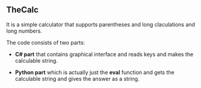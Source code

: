 ## TheCalc

It is a simple calculator that supports parentheses and long claculations and long numbers.

The code consists of two parts:
* **C# part** that contains graphical interface and reads keys and makes the calculable string.

* **Python part** which is actually just the **eval** function and gets the calculable string and gives the answer as a string.